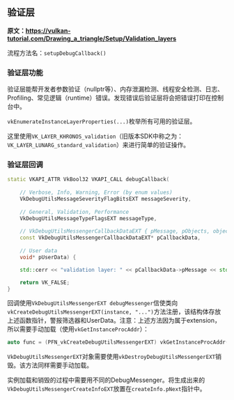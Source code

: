 

## 验证层

**原文：https://vulkan-tutorial.com/Drawing_a_triangle/Setup/Validation_layers**

流程方法名：`setupDebugCallback()`

### 验证层功能

验证层能帮开发者参数验证（nullptr等）、内存泄漏检测、线程安全检测、日志、Profiling、常见逻辑（runtime）错误。发现错误后验证层将会把错误打印在控制台中。

`vkEnumerateInstanceLayerProperties(...)`枚举所有可用的验证层。

这里使用`VK_LAYER_KHRONOS_validation`（旧版本SDK中称之为：`VK_LAYER_LUNARG_standard_validation`）来进行简单的验证操作。

### 验证层回调

```c++
static VKAPI_ATTR VkBool32 VKAPI_CALL debugCallback(
    
    // Verbose, Info, Warning, Error (by enum values)
    VkDebugUtilsMessageSeverityFlagBitsEXT messageSeverity,
    
    // General, Validation, Performance
    VkDebugUtilsMessageTypeFlagsEXT messageType,
    
    // VkDebugUtilsMessengerCallbackDataEXT { pMessage, pObjects, objectCount }
    const VkDebugUtilsMessengerCallbackDataEXT* pCallbackData,
    
    // User data
    void* pUserData) {

    std::cerr << "validation layer: " << pCallbackData->pMessage << std::endl;

    return VK_FALSE;
}
```

回调使用`VkDebugUtilsMessengerEXT debugMessenger`信使类向`vkCreateDebugUtilsMessengerEXT(instance, "...")`方法注册，该结构体存放上述函数指针，警报筛选器和UserData。注意：上述方法因为属于extension，所以需要手动加载（使用`vkGetInstanceProcAddr`）：

```c++
auto func = (PFN_vkCreateDebugUtilsMessengerEXT) vkGetInstanceProcAddr(instance, "vkCreateDebugUtilsMessengerEXT");
```

`VkDebugUtilsMessengerEXT`对象需要使用`vkDestroyDebugUtilsMessengerEXT`销毁。该方法同样需要手动加载。

实例加载和销毁的过程中需要用不同的DebugMessenger。将生成出来的`VkDebugUtilsMessengerCreateInfoEXT`放置在`createInfo.pNext`指针中。

